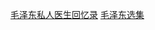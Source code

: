 [毛泽东私人医生回忆录](https://democraticchina.gitbooks.io/secretofmao/content/ "毛泽东私人医生回忆录")
[毛泽东选集](https://liyandi.gitbooks.io/maozedongxuanji/content/ "毛泽东选集")
